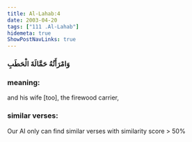 ```yaml
---
title: Al-Lahab:4
date: 2003-04-20
tags: ["111 .Al-Lahab"]
hidemeta: true 
ShowPostNavLinks: true 
---
```

### وَامْرَأَتُهُ حَمَّالَةَ الْحَطَبِ
### meaning: 
and his wife [too], the firewood carrier,
### similar verses: 

Our AI only can find similar verses with similarity score > 50% 




